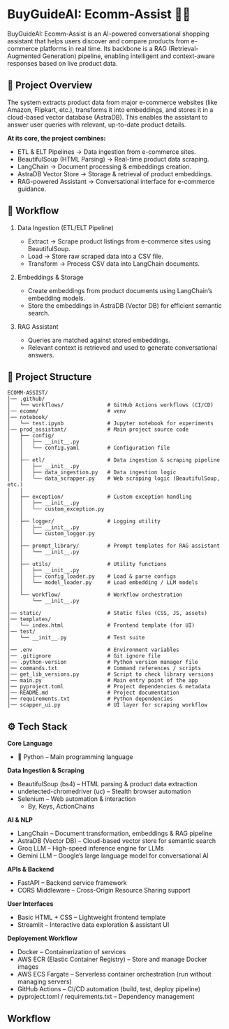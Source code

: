 # BuyGuideAI: Ecomm-Assist 🛒🤖

BuyGuideAI: Ecomm-Assist is an AI-powered conversational shopping assistant that helps users discover and compare products from e-commerce platforms in real time. Its backbone is a RAG (Retrieval-Augmented Generation) pipeline, enabling intelligent and context-aware responses based on live product data.

## 🚀 Project Overview
The system extracts product data from major e-commerce websites (like Amazon, Flipkart, etc.), transforms it into embeddings, and stores it in a cloud-based vector database (AstraDB). This enables the assistant to answer user queries with relevant, up-to-date product details.

**At its core, the project combines:**

- ETL & ELT Pipelines → Data ingestion from e-commerce sites.
- BeautifulSoup (HTML Parsing) → Real-time product data scraping.
- LangChain → Document processing & embeddings creation.
- AstraDB Vector Store → Storage & retrieval of product embeddings.
- RAG-powered Assistant → Conversational interface for e-commerce guidance.

## 🔄 Workflow
1. Data Ingestion (ETL/ELT Pipeline)
   - Extract → Scrape product listings from e-commerce sites using BeautifulSoup.
   - Load → Store raw scraped data into a CSV file.
   - Transform → Process CSV data into LangChain documents.

2. Embeddings & Storage
   - Create embeddings from product documents using LangChain’s embedding models.
   - Store the embeddings in AstraDB (Vector DB) for efficient semantic search.

3. RAG Assistant
   - Queries are matched against stored embeddings.
   - Relevant context is retrieved and used to generate conversational answers.

## 📂 Project Structure
```
ECOMM-ASSIST/
│── .github/
│   └── workflows/              # GitHub Actions workflows (CI/CD)
│── ecomm/                      # venv
│── notebook/
│   └── test.ipynb              # Jupyter notebook for experiments
│── prod_assistant/             # Main project source code
│   ├── config/
│   │   ├── __init__.py
│   │   └── config.yaml         # Configuration file
│   │
│   ├── etl/                    # Data ingestion & scraping pipeline
│   │   ├── __init__.py
│   │   ├── data_ingestion.py   # Data ingestion logic
│   │   └── data_scrapper.py    # Web scraping logic (BeautifulSoup, etc.)
│   │
│   ├── exception/              # Custom exception handling
│   │   ├── __init__.py
│   │   └── custom_exception.py
│   │
│   ├── logger/                 # Logging utility
│   │   ├── __init__.py
│   │   └── custom_logger.py
│   │
│   ├── prompt_library/         # Prompt templates for RAG assistant
│   │   └── __init__.py
│   │
│   ├── utils/                  # Utility functions
│   │   ├── __init__.py
│   │   ├── config_loader.py    # Load & parse configs
│   │   └── model_loader.py     # Load embedding / LLM models
│   │
│   └── workflow/               # Workflow orchestration
│       └── __init__.py
│
│── static/                     # Static files (CSS, JS, assets)
│── templates/
│   └── index.html              # Frontend template (for UI)
│── test/
│   └── __init__.py             # Test suite
│
│── .env                        # Environment variables
│── .gitignore                  # Git ignore file
│── .python-version             # Python version manager file
│── commands.txt                # Command references / scripts
│── get_lib_versions.py         # Script to check library versions
│── main.py                     # Main entry point of the app
│── pyproject.toml              # Project dependencies & metadata
│── README.md                   # Project documentation
│── requirements.txt            # Python dependencies
│── scapper_ui.py               # UI layer for scraping workflow

```

## ⚙️ Tech Stack

**Core Language**
  - 🐍 Python – Main programming language

**Data Ingestion & Scraping**
  - BeautifulSoup (bs4) – HTML parsing & product data extraction
  - undetected-chromedriver (uc) – Stealth browser automation
  - Selenium – Web automation & interaction
    - By, Keys, ActionChains

**AI & NLP**
  - LangChain – Document transformation, embeddings & RAG pipeline
  - AstraDB (Vector DB) – Cloud-based vector store for semantic search
  - Groq LLM – High-speed inference engine for LLMs
  - Gemini LLM – Google’s large language model for conversational AI

**APIs & Backend**
  - FastAPI – Backend service framework
  - CORS Middleware – Cross-Origin Resource Sharing support

**User Interfaces**
  - Basic HTML + CSS – Lightweight frontend template
  - Streamlit – Interactive data exploration & assistant UI

**Deployement Workflow**
  - Docker – Containerization of services
  - AWS ECR (Elastic Container Registry) – Store and manage Docker images
  - AWS ECS Fargate – Serverless container orchestration (run without managing servers)
  - GitHub Actions – CI/CD automation (build, test, deploy pipeline)
  - pyproject.toml / requirements.txt – Dependency management

## Workflow